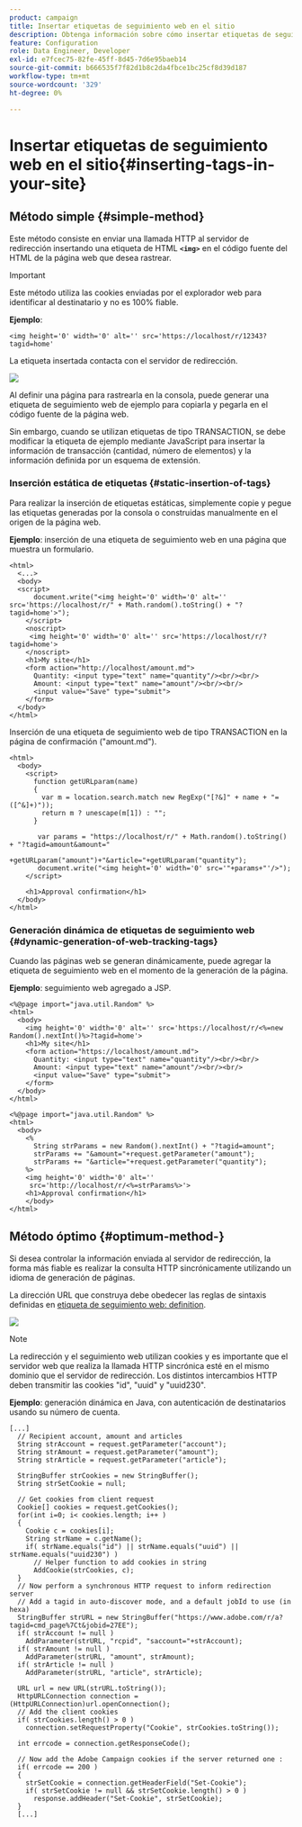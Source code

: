 ```yaml
---
product: campaign
title: Insertar etiquetas de seguimiento web en el sitio
description: Obtenga información sobre cómo insertar etiquetas de seguimiento web en el sitio
feature: Configuration
role: Data Engineer, Developer
exl-id: e7fcec75-82fe-45ff-8d45-7d6e95baeb14
source-git-commit: b666535f7f82d1b8c2da4fbce1bc25cf8d39d187
workflow-type: tm+mt
source-wordcount: '329'
ht-degree: 0%

---
```


# Insertar etiquetas de seguimiento web en el sitio{#inserting-tags-in-your-site}

## Método simple {#simple-method}

Este método consiste en enviar una llamada HTTP al servidor de redirección insertando una etiqueta de HTML **`<img>`** en el código fuente del HTML de la página web que desea rastrear.

>[!IMPORTANT]
>
>Este método utiliza las cookies enviadas por el explorador web para identificar al destinatario y no es 100% fiable.

**Ejemplo**:

```
<img height='0' width='0' alt='' src='https://localhost/r/12343?tagid=home'
```

La etiqueta insertada contacta con el servidor de redirección.

![](assets/d_ncs_integration_webtracking_structure2.png)

Al definir una página para rastrearla en la consola, puede generar una etiqueta de seguimiento web de ejemplo para copiarla y pegarla en el código fuente de la página web.

Sin embargo, cuando se utilizan etiquetas de tipo TRANSACTION, se debe modificar la etiqueta de ejemplo mediante JavaScript para insertar la información de transacción (cantidad, número de elementos) y la información definida por un esquema de extensión.

### Inserción estática de etiquetas {#static-insertion-of-tags}

Para realizar la inserción de etiquetas estáticas, simplemente copie y pegue las etiquetas generadas por la consola o construidas manualmente en el origen de la página web.

**Ejemplo**: inserción de una etiqueta de seguimiento web en una página que muestra un formulario.

```
<html>
  <...>
  <body>
  <script>
      document.write("<img height='0' width='0' alt='' src='https://localhost/r/" + Math.random().toString() + "?tagid=home'>");
    </script>
    <noscript>
     <img height='0' width='0' alt='' src='https://localhost/r/?tagid=home'>
    </noscript>
    <h1>My site</h1>
    <form action="http://localhost/amount.md">
      Quantity: <input type="text" name="quantity"/><br/><br/>
      Amount: <input type="text" name="amount"/><br/><br/>
      <input value="Save" type="submit">
    </form>
  </body>
</html>
```

Inserción de una etiqueta de seguimiento web de tipo TRANSACTION en la página de confirmación (&quot;amount.md&quot;).

```
<html>
  <body>
    <script>
      function getURLparam(name) 
      {
        var m = location.search.match new RegExp("[?&]" + name + "=([^&]+)"));
        return m ? unescape(m[1]) : "";
      }
 
       var params = "https://localhost/r/" + Math.random().toString() + "?tagid=amount&amount="
                      +getURLparam("amount")+"&article="+getURLparam("quantity");
       document.write("<img height='0' width='0' src='"+params+"'/>");
    </script>

    <h1>Approval confirmation</h1>
  </body>
</html>
```

### Generación dinámica de etiquetas de seguimiento web {#dynamic-generation-of-web-tracking-tags}

Cuando las páginas web se generan dinámicamente, puede agregar la etiqueta de seguimiento web en el momento de la generación de la página.

**Ejemplo**: seguimiento web agregado a JSP.

```
<%@page import="java.util.Random" %>
<html>
  <body>
    <img height='0' width='0' alt='' src='https://localhost/r/<%=new Random().nextInt()%>?tagid=home'>
    <h1>My site</h1>
    <form action="https://localhost/amount.md">
      Quantity: <input type="text" name="quantity"/><br/><br/>
      Amount: <input type="text" name="amount"/><br/><br/>
      <input value="Save" type="submit">
    </form>
  </body>
</html>
```

```
<%@page import="java.util.Random" %>
<html>
  <body>
    <%  
      String strParams = new Random().nextInt() + "?tagid=amount";
      strParams += "&amount="+request.getParameter("amount");
      strParams += "&article="+request.getParameter("quantity");
    %>
    <img height='0' width='0' alt=''
     src='http://localhost/r/<%=strParams%>'>
    <h1>Approval confirmation</h1>
    </body>
</html>
```

## Método óptimo {#optimum-method-}

Si desea controlar la información enviada al servidor de redirección, la forma más fiable es realizar la consulta HTTP sincrónicamente utilizando un idioma de generación de páginas.

La dirección URL que construya debe obedecer las reglas de sintaxis definidas en [etiqueta de seguimiento web: definition](../../configuration/using/web-tracking-tag-definition.md).

![](assets/d_ncs_integration_webtracking_structure3.png)

>[!NOTE]
>
>La redirección y el seguimiento web utilizan cookies y es importante que el servidor web que realiza la llamada HTTP sincrónica esté en el mismo dominio que el servidor de redirección. Los distintos intercambios HTTP deben transmitir las cookies &quot;id&quot;, &quot;uuid&quot; y &quot;uuid230&quot;.

**Ejemplo**: generación dinámica en Java, con autenticación de destinatarios usando su número de cuenta.

```
[...]
  // Recipient account, amount and articles
  String strAccount = request.getParameter("account");
  String strAmount = request.getParameter("amount");
  String strArticle = request.getParameter("article");

  StringBuffer strCookies = new StringBuffer();
  String strSetCookie = null;

  // Get cookies from client request
  Cookie[] cookies = request.getCookies();
  for(int i=0; i< cookies.length; i++ )
  {
    Cookie c = cookies[i];
    String strName = c.getName();
    if( strName.equals("id") || strName.equals("uuid") || strName.equals("uuid230") )
      // Helper function to add cookies in string
      AddCookie(strCookies, c);
  }
  // Now perform a synchronous HTTP request to inform redirection server
  // Add a tagid in auto-discover mode, and a default jobId to use (in hexa)
  StringBuffer strURL = new StringBuffer("https://www.adobe.com/r/a?tagid=cmd_page%7Ct&jobid=27EE");
  if( strAccount != null )
    AddParameter(strURL, "rcpid", "saccount="+strAccount);
  if( strAmount != null )
    AddParameter(strURL, "amount", strAmount);
  if( strArticle != null )
    AddParameter(strURL, "article", strArticle);
  
  URL url = new URL(strURL.toString());
  HttpURLConnection connection = (HttpURLConnection)url.openConnection();
  // Add the client cookies
  if( strCookies.length() > 0 )
    connection.setRequestProperty("Cookie", strCookies.toString());

  int errcode = connection.getResponseCode();

  // Now add the Adobe Campaign cookies if the server returned one :
  if( errcode == 200 )
  {
    strSetCookie = connection.getHeaderField("Set-Cookie");
    if( strSetCookie != null && strSetCookie.length() > 0 )
      response.addHeader("Set-Cookie", strSetCookie);
  }
  [...]
```
